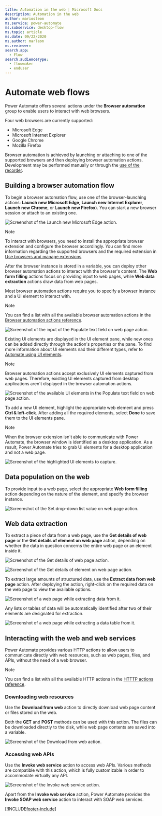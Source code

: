 ```yaml
---
title: Automation in the web | Microsoft Docs
description: Automation in the web
author: mariosleon
ms.service: power-automate
ms.subservice: desktop-flow
ms.topic: article
ms.date: 09/22/2020
ms.author: marleon
ms.reviewer: 
search.app: 
  - Flow
search.audienceType: 
  - flowmaker
  - enduser
---
```

# Automate web flows

Power Automate offers several actions under the **Browser automation** group to enable users to interact with web browsers.

Four web browsers are currently supported:
- Microsoft Edge
- Microsoft Internet Explorer
- Google Chrome
- Mozilla Firefox

Browser automation is achieved by launching or attaching to one of the supported browsers and then deploying browser automation actions. Development may be performed manually or through the [use of the recorder](recording-flow.md).

## Building a browser automation flow

To begin a browser automation flow, use one of the browser-launching actions: **Launch new Microsoft Edge**, **Launch new Internet Explorer**, **Launch new Chrome**, or **Launch new Firefox**). You can start a new browser session or attach to an existing one.

![Screenshot of the Launch new Microsoft Edge action.](.\media\web-automation\launch-new-microsoft-edge-action.png)

> [!NOTE]
> To interact with browsers, you need to install the appropriate browser extension and configure the browser accordingly. You can find more information regarding the supported browsers and the required extension in [Use browsers and manage extensions](using-browsers.md).


After the browser instance is stored in a variable, you can deploy other browser automation actions to interact with the browser's content. The **Web form filling** actions focus on providing input to web pages, while **Web data extraction** actions draw data from web pages.

Most browser automation actions require you to specify a browser instance and a UI element to interact with. 

> [!NOTE]
> You can find a list with all the available browser automation actions in the [Browser automation actions reference](actions-reference/webautomation.md).

![Screenshot of the input of the Populate text field on web page action.](.\media\web-automation\web-action-inputs.png)

Existing UI elements are displayed in the UI element pane, while new ones can be added directly through the action's properties or the pane. To find more information about UI elements nad their different types, refer to [Automate using UI elements](ui-elements.md).

> [!NOTE]
> Browser automation actions accept exclusively UI elements captured from web pages. Therefore, existing UI elements captured from desktop applications aren't displayed in the browser automation actions.


![Screenshot of the available UI elements in the Populate text field on web page action.](.\media\web-automation\adding-new-elements-through-a-web-action.png)

To add a new UI element, highlight the appropriate web element and press **Ctrl & left-click**. After adding all the required elements, select **Done** to save them to the UI elements pane.

> [!NOTE]
> When the browser extension isn't able to communicate with Power Automate, the browser window is identified as a desktop application. As a result, Power Automate tries to grab UI elements for a desktop application and not a web page.

![Screenshot of the highlighted UI elements to capture.](.\media\web-automation\capturing-new-elements.png)

## Data population on the web

To provide input to a web page, select the appropriate **Web form filling** action depending on the nature of the element, and specify the browser instance.

![Screemshot of the Set drop-down list value on web page action.](.\media\web-automation\set-drop-down-list-value-on-web-page-action.png)

## Web data extraction

To extract a piece of data from a web page, use the **Get details of web page** or the **Get details of element on web page** action, depending on whether the data in question concerns the entire web page or an element inside it.

![Screenshot of the Get details of web page action.](.\media\web-automation\get-details-of-web-page-action.png)

![Screenshot of the Get details of element on web page action.](.\media\web-automation\get-details-of-element-on-web-page-action.png)

To extract large amounts of structured data, use the **Extract data from web page** action. After deploying the action, right-click on the required data on the web page to view the available options.

![Screenshot of a web page while extracting data from it.](.\media\web-automation\extracting-data-from-web-page.png)

Any lists or tables of data will be automatically identified after two of their elements are designated for extraction.

![Screenshot of a web page while extracting a data table from it.](.\media\web-automation\extracting-data-table-from-web-page.png)

## Interacting with the web and web services

Power Automate provides various HTTP actions to allow users to communicate directly with web resources, such as web pages, files, and APIs, without the need of a web browser.

> [!NOTE]
> You can find a list with all the available HTTP actions in the [HTTTP actions reference](actions-reference/web.md).

### Downloading web resources

Use the **Download from web** action to directly download web page content or files stored on the web.

Both the **GET** and **POST** methods can be used with this action. The files can be downloaded directly to the disk, while web page contents are saved into a variable.

![Screenshot of the Download from web action.](./media/interacting-web-services/download-from-web-action.png)

### Accessing web APIs

Use the **Invoke web service** action to access web APIs. Various methods are compatible with this action, which is fully customizable in order to accommodate virtually any API.

![Screenshot of the Invoke web service action.](./media/interacting-web-services/invoke-web-service-action.png)

Apart from the **Invoke web service** action, Power Automate provides the **Invoke SOAP web service** action to interact with SOAP web services.

[!INCLUDE[footer-include](../includes/footer-banner.md)]